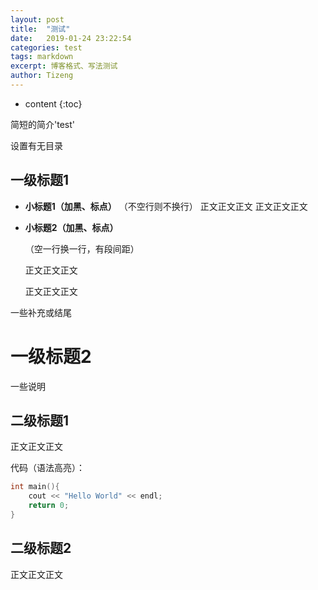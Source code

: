 ```yaml
---
layout: post
title:  "测试"
date:   2019-01-24 23:22:54
categories: test
tags: markdown
excerpt: 博客格式、写法测试
author: Tizeng
---
```


* content
{:toc}

简短的简介'test'

设置有无目录

## 一级标题1

* **小标题1（加黑、标点）**
    （不空行则不换行）
    正文正文正文
    正文正文正文
* **小标题2（加黑、标点）**

    （空一行换一行，有段间距）

    正文正文正文

    正文正文正文

一些补充或结尾

# 一级标题2

一些说明

## 二级标题1

正文正文正文

代码（语法高亮）：

```c++
int main(){
    cout << "Hello World" << endl;
    return 0;
}
```

## 二级标题2

正文正文正文

